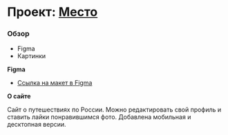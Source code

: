 # Проект: [Место](https://evgeniyandryushchenko.github.io/mesto/)

### Обзор

* Figma
* Картинки

**Figma**

* [Ссылка на макет в Figma](https://www.figma.com/file/2cn9N9jSkmxD84oJik7xL7/JavaScript.-Sprint-4?node-id=0%3A1)

**О сайте**

Сайт о путешествиях по России.
Можно редактировать свой профиль и ставить лайки понравившимся фото.
Добавлена мобильная и десктопная версии.
